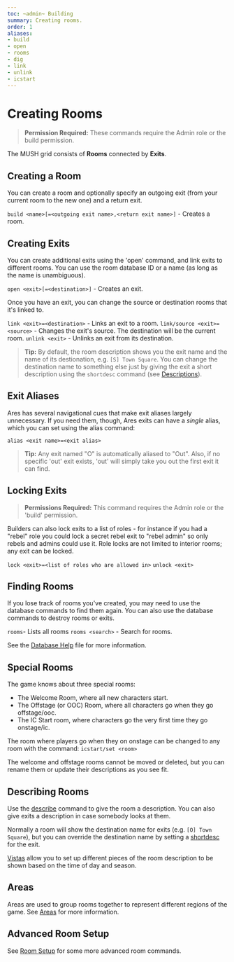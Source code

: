 ```yaml
---
toc: ~admin~ Building
summary: Creating rooms.
order: 1
aliases:
- build
- open
- rooms
- dig
- link
- unlink
- icstart
---
```

# Creating Rooms

> **Permission Required:** These commands require the Admin role or the build permission.

The MUSH grid consists of **Rooms** connected by **Exits**.  

## Creating a Room

You can create a room and optionally specify an outgoing exit (from your current room to the new one) and a return exit.

`build <name>[=<outgoing exit name>,<return exit name>]` - Creates a room.

## Creating Exits

You can create additional exits using the 'open' command, and link exits to different rooms.  You can use the room database ID or a name (as long as the name is unambiguous).

`open <exit>[=<destination>]` - Creates an exit.

Once you have an exit, you can change the source or destination rooms that it's linked to.  

`link <exit>=<destination>` - Links an exit to a room.
`link/source <exit>=<source>` - Changes the exit's source.  The destination will be the current room.
`unlink <exit>` - Unlinks an exit from its destination.

> **Tip:** By default, the room description shows you the exit name and the name of its destionation, e.g. `[S] Town Square`.  You can change the destination name to something else just by giving the exit a short description using the `shortdesc` command (see [Descriptions](/help/descriptions)).

## Exit Aliases

Ares has several navigational cues that make exit aliases largely unnecessary.  If you need them, though, Ares exits can have a *single* alias, which you can set using the alias command:

`alias <exit name>=<exit alias>`

> **Tip:** Any exit named "O" is automatically aliased to "Out".  Also, if no specific 'out' exit exists, 'out' will simply take you out the first exit it can find.

## Locking Exits

> **Permissions Required:** This command requires the Admin role or the 'build' permission.

Builders can also lock exits to a list of roles - for instance if you had a "rebel" role you could lock a secret rebel exit to "rebel admin" so only rebels and admins could use it.  Role locks are not limited to interior rooms; any exit can be locked.

`lock <exit>=<list of roles who are allowed in>`
`unlock <exit>`

## Finding Rooms

If you lose track of rooms you've created, you may need to use the database commands to find them again.  You can also use the database commands to destroy rooms or exits.  

`rooms`- Lists all rooms
`rooms <search>` - Search for rooms.

See the [Database Help](/help/database) file for more information.

## Special Rooms

The game knows about three special rooms:  

* The Welcome Room, where all new characters start.
* The Offstage (or OOC) Room, where all characters go when they go offstage/ooc.
* The IC Start room, where characters go the very first time they go onstage/ic.

The room where players go when they on onstage can be changed to any room with the command:  `icstart/set <room>`

The welcome and offstage rooms cannot be moved or deleted, but you can rename them or update their descriptions as you see fit.

## Describing Rooms

Use the [describe](/help/describe) command to give the room a description.  You can also give exits a description in case somebody looks at them.

Normally a room will show the destination name for exits (e.g. `[O] Town Square`), but you can override the destination name by setting a [shortdesc](/help/describe) for the exit.

[Vistas](/help/vistas) allow you to set up different pieces of the room description to be shown based on the time of day and season.

## Areas

Areas are used to group rooms together to represent different regions of the game.  See [Areas](/help/areas) for more information.

## Advanced Room Setup

See [Room Setup](/help/room_setup) for some more advanced room commands.